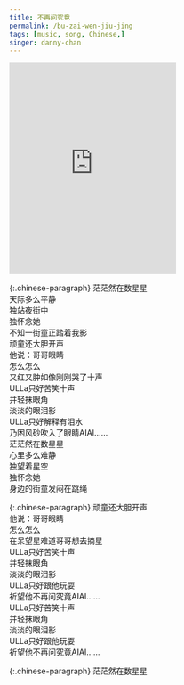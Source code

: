 ```yaml
---
title: 不再问究竟
permalink: /bu-zai-wen-jiu-jing
tags: [music, song, Chinese,]
singer: danny-chan
---
```


<iframe src="https://open.spotify.com/embed/track/5k24sN2xgfW6T1N9viPjNM" width="300" height="380" frameborder="0" allowtransparency="true" allow="encrypted-media"></iframe>

{:.chinese-paragraph}
茫茫然在数星星  
天际多么平静  
独站夜街中  
独怀念她  
不知一街童正踏着我影  
顽童还大胆开声  
他说：哥哥眼睛  
怎么怎么  
又红又肿如像刚刚哭了十声  
ULLa只好苦笑十声  
并轻抹眼角  
淡淡的眼泪影  
ULLa只好解释有泪水  
乃困风砂吹入了眼睛AIAI……  
茫茫然在数星星  
心里多么难静  
独望着星空  
独怀念她  
身边的街童发闷在跳绳

{:.chinese-paragraph}
顽童还大胆开声  
他说：哥哥眼睛  
怎么怎么  
在呆望星难道哥哥想去摘星  
ULLa只好苦笑十声  
并轻抹眼角  
淡淡的眼泪影  
ULLa只好跟他玩耍  
祈望他不再问究竟AIAI……  
ULLa只好苦笑十声  
并轻抹眼角  
淡淡的眼泪影  
ULLa只好跟他玩耍  
祈望他不再问究竟AIAI……

{:.chinese-paragraph}
茫茫然在数星星
